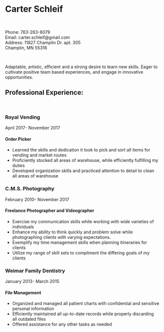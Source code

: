 <!DOCTYPE html>
<html>
  <head>
    <title>Carter Schleif Resume
    </title>
  </head>
  
  <body>
  <div>
    <h1><strong>Carter Schleif</strong></h1>
    <br />
      <p>Phone: 763-283-8079<br />
      Email: carter.schleif@gmail.com<br />
      Address: 11827 Champlin Dr. apt. 305<br />
      Champlin, MN 55316
    </p>
    <br />
      <p>Adaptable, artistic, efficient and a strong desire to learn new skills. Eager to cultivate positive team based         experiences, and engage in innovative opportunities.
    </p>
  </div>
  <div>
    <h2><strong>Professional Experience:</strong></h2>
    <br />
    <h3><strong>Royal Vending</strong></h3>
      <p>April 2017- November 2017</p>
    <h4>Order Picker</h4>
      <p><ul><li>Learned the skills and dedication it took to pick and sort all items for vending and market routes</li>
        <li>Proficiently stocked all areas of warehouse, while efficiently fulfilling my duties</li>
        <li>Developed organization skills and practiced attention to detail to clean all areas of warehouse</li></ul>
    </p>
    <h3><strong>C.M.S. Photography</strong></h3>
      <p>February 2010- November 2017</p>
    <h4>Freelance Photographer and Videographer</h4>
      <p><ul><li>Exercise my communication skills while working with wide varieties of individuals</li>
         <li>Enhance my ability to think quickly and problem solve while photographing clients with varying expectations.</li>
         <li>Exemplify my time management skills when planning itineraries for clients</li>
         <li>Utilize my range of skill sets to compliment the differing goals of my clients</li>
        </ul>
      </p>
  <h3><strong>Weimar Family Dentistry</strong></h3>
    <p>January 2013- March 2015</p>
  <h4>File Management</h4>
    <p><ul><li>Organized and managed all patient charts with confidential and sensitive personal information</li>
      <li>Efficiently maintained all up-to-date records while properly discarding all outdated files</li>
      <li>Offered assistance for any other tasks as needed</li>
  </ul>
  </div>
  
  
  
  
  
  
  
  
  
  </html>
